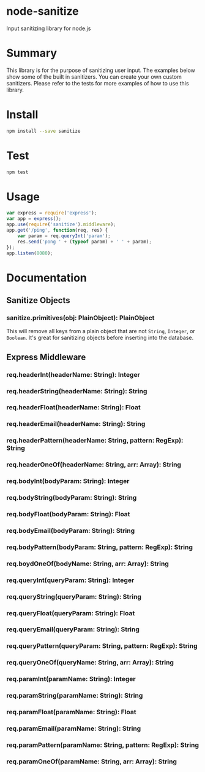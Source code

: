 # node-sanitize
Input sanitizing library for node.js

# Summary
This library is for the purpose of sanitizing user input. The examples below show some of the built in sanitizers. You can create your own custom sanitizers. Please refer to the tests for more examples of how to use this library.

# Install

```bash
npm install --save sanitize
```

# Test

```bash
npm test
```

# Usage

```javascript
var express = require('express');
var app = express();
app.use(require('sanitize').middleware);
app.get('/ping', function(req, res) {
	var param = req.queryInt('param');
	res.send('pong ' + (typeof param) + ' ' + param);
});
app.listen(8080);
```

# Documentation

## Sanitize Objects

### sanitize.primitives(obj: PlainObject): PlainObject
This will remove all keys from a plain object that are not `String`, `Integer`, or `Boolean`. It's great for sanitizing objects before inserting into the database.

## Express Middleware

### req.headerInt(headerName: String): Integer
### req.headerString(headerName: String): String
### req.headerFloat(headerName: String): Float
### req.headerEmail(headerName: String): String
### req.headerPattern(headerName: String, pattern: RegExp): String
### req.headerOneOf(headerName: String, arr: Array): String

### req.bodyInt(bodyParam: String): Integer
### req.bodyString(bodyParam: String): String
### req.bodyFloat(bodyParam: String): Float
### req.bodyEmail(bodyParam: String): String
### req.bodyPattern(bodyParam: String, pattern: RegExp): String
### req.boydOneOf(bodyName: String, arr: Array): String

### req.queryInt(queryParam: String): Integer
### req.queryString(queryParam: String): String
### req.queryFloat(queryParam: String): Float
### req.queryEmail(queryParam: String): String
### req.queryPattern(queryParam: String, pattern: RegExp): String
### req.queryOneOf(queryName: String, arr: Array): String

### req.paramInt(paramName: String): Integer
### req.paramString(paramName: String): String
### req.paramFloat(paramName: String): Float
### req.paramEmail(paramName: String): String
### req.paramPattern(paramName: String, pattern: RegExp): String
### req.paramOneOf(paramName: String, arr: Array): String